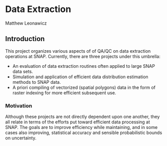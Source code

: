 # Data Extraction
Matthew Leonawicz  

## Introduction
This project organizes various aspects of of QA/QC on data extraction operations at SNAP.
Currently, there are three projects under this umbrella:
- An evaluation of data extraction routines often applied to large SNAP data sets.
- Simulation and application of efficient data distribution estimation methods to SNAP data.
- A priori compiling of vectorized (spatial polygons) data in the form of raster indexing for more efficient subsequent use.

### Motivation
Although these projects are not directly dependent upon one another, they all relate in terms of the efforts put toward efficient data processing at SNAP.
The goals are to improve efficiency while maintaining, and in some cases also improving, statistical accuracy and sensible probabilistic bounds on uncertainty.
